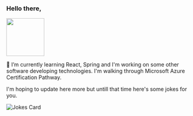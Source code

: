  ### Hello there,
<img src="https://user-images.githubusercontent.com/26606535/152531104-c0db1b2b-c4cc-4d0d-80e5-4c32b11f05d4.png"  width="100" height="100">



🌱 I’m currently learning React, Spring and I'm working on some other software developing technologies.
I'm walking through Microsoft Azure Certification Pathway.

I'm hoping to update here more but untill that time here's some jokes for you.

![Jokes Card](https://readme-jokes.vercel.app/api?theme=pinkish)
